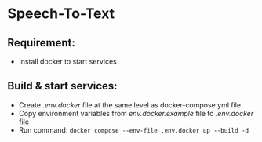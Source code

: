 # Speech-To-Text
## Requirement:
- Install docker to start services
## Build & start services:
- Create *.env.docker* file at the same level as docker-compose.yml file
- Copy environment variables from *env.docker.example* file to *.env.docker* file
- Run command: `docker compose --env-file .env.docker up --build -d`

